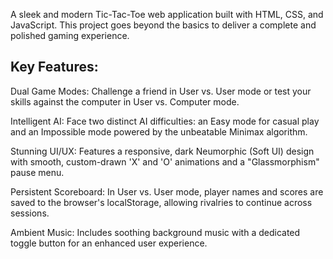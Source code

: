 A sleek and modern Tic-Tac-Toe web application built with HTML, CSS, and JavaScript. This project goes beyond the basics to deliver a complete and polished gaming experience.

## Key Features:
Dual Game Modes: Challenge a friend in User vs. User mode or test your skills against the computer in User vs. Computer mode.

Intelligent AI: Face two distinct AI difficulties: an Easy mode for casual play and an Impossible mode powered by the unbeatable Minimax algorithm.

Stunning UI/UX: Features a responsive, dark Neumorphic (Soft UI) design with smooth, custom-drawn 'X' and 'O' animations and a "Glassmorphism" pause menu.

Persistent Scoreboard: In User vs. User mode, player names and scores are saved to the browser's localStorage, allowing rivalries to continue across sessions.

Ambient Music: Includes soothing background music with a dedicated toggle button for an enhanced user experience.

